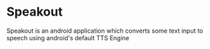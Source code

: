 # Speakout
Speakout is an android application which converts some text input to speech using android's default TTS Engine
